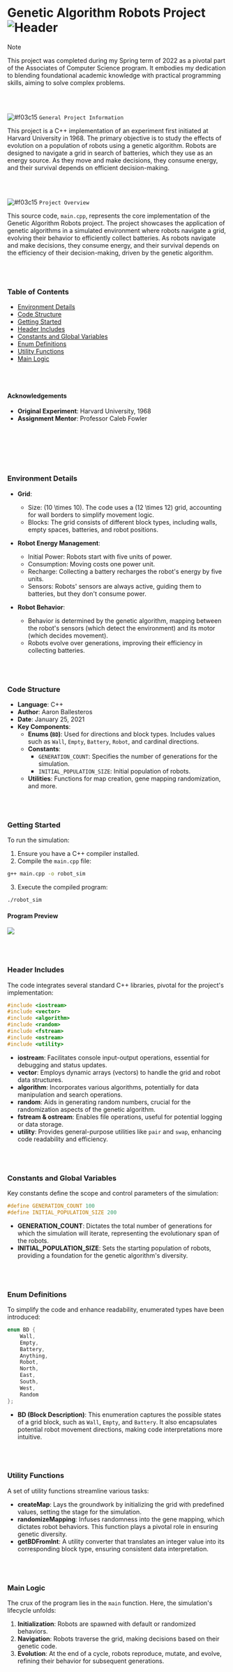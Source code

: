 # **Genetic Algorithm Robots Project** &nbsp; ![Header](https://img.shields.io/badge/-Project-ff6600)
> [!NOTE]
> This project was completed during my Spring term of 2022 as a pivotal part of the Associates of Computer Science program. It embodies my dedication to blending foundational academic knowledge with practical programming skills, aiming to solve complex problems.

<br></br>

![#f03c15](https://via.placeholder.com/15/f03c15/000000?text=+) `General Project Information`

This project is a C++ implementation of an experiment first initiated at Harvard University in 1968. The primary objective is to study the effects of evolution on a population of robots using a genetic algorithm. Robots are designed to navigate a grid in search of batteries, which they use as an energy source. As they move and make decisions, they consume energy, and their survival depends on efficient decision-making.

<br></br>

![#f03c15](https://via.placeholder.com/15/f03c15/000000?text=+) `Project Overview`

This source code, `main.cpp`, represents the core implementation of the Genetic Algorithm Robots project. The project showcases the application of genetic algorithms in a simulated environment where robots navigate a grid, evolving their behavior to efficiently collect batteries. As robots navigate and make decisions, they consume energy, and their survival depends on the efficiency of their decision-making, driven by the genetic algorithm.

<br></br>

### Table of Contents
- [Environment Details](#environment-details)
- [Code Structure](#code-structure)
- [Getting Started](#getting-started)
- [Header Includes](#header-includes)
- [Constants and Global Variables](#constants-and-global-variables)
- [Enum Definitions](#enum-definitions)
- [Utility Functions](#utility-functions)
- [Main Logic](#main-logic)

<br></br>

#### Acknowledgements

- **Original Experiment**: Harvard University, 1968
- **Assignment Mentor**: Professor Caleb Fowler

<br></br>

<br></br>

### Environment Details

- **Grid**: 
  - Size: \(10 \times 10\). The code uses a \(12 \times 12\) grid, accounting for wall borders to simplify movement logic.
  - Blocks: The grid consists of different block types, including walls, empty spaces, batteries, and robot positions.
  
- **Robot Energy Management**: 
  - Initial Power: Robots start with five units of power.
  - Consumption: Moving costs one power unit.
  - Recharge: Collecting a battery recharges the robot's energy by five units.
  - Sensors: Robots' sensors are always active, guiding them to batteries, but they don't consume power.

- **Robot Behavior**:
  - Behavior is determined by the genetic algorithm, mapping between the robot's sensors (which detect the environment) and its motor (which decides movement).
  - Robots evolve over generations, improving their efficiency in collecting batteries.

<br></br>

### Code Structure

- **Language**: C++
- **Author**: Aaron Ballesteros
- **Date**: January 25, 2021
- **Key Components**:
  - **Enums (`BD`)**: Used for directions and block types. Includes values such as `Wall`, `Empty`, `Battery`, `Robot`, and cardinal directions.
  - **Constants**:
    - `GENERATION_COUNT`: Specifies the number of generations for the simulation.
    - `INITIAL_POPULATION_SIZE`: Initial population of robots.
  - **Utilities**: Functions for map creation, gene mapping randomization, and more.

<br></br>

### Getting Started

To run the simulation:

1. Ensure you have a C++ compiler installed.
2. Compile the `main.cpp` file:

```bash
g++ main.cpp -o robot_sim
```

3. Execute the compiled program:

```bash
./robot_sim
```

#### Program Preview
![](https://github.com/opratrx/flc_geneticalgo/blob/master/images/CleanShot%202023-10-08%20at%2022.17.03.gif)


<br></br>

### **Header Includes**
The code integrates several standard C++ libraries, pivotal for the project's implementation:

```cpp
#include <iostream>
#include <vector>
#include <algorithm>
#include <random>
#include <fstream>
#include <ostream>
#include <utility>
```

- **iostream**: Facilitates console input-output operations, essential for debugging and status updates.
- **vector**: Employs dynamic arrays (vectors) to handle the grid and robot data structures.
- **algorithm**: Incorporates various algorithms, potentially for data manipulation and search operations.
- **random**: Aids in generating random numbers, crucial for the randomization aspects of the genetic algorithm.
- **fstream & ostream**: Enables file operations, useful for potential logging or data storage.
- **utility**: Provides general-purpose utilities like `pair` and `swap`, enhancing code readability and efficiency.

<br></br>

### **Constants and Global Variables**

Key constants define the scope and control parameters of the simulation:

```cpp
#define GENERATION_COUNT 100
#define INITIAL_POPULATION_SIZE 200
```

- **GENERATION_COUNT**: Dictates the total number of generations for which the simulation will iterate, representing the evolutionary span of the robots.
- **INITIAL_POPULATION_SIZE**: Sets the starting population of robots, providing a foundation for the genetic algorithm's diversity.

<br></br>

### **Enum Definitions**

To simplify the code and enhance readability, enumerated types have been introduced:

```cpp
enum BD {
	Wall,
	Empty,
	Battery,
	Anything,
	Robot,
	North,
	East,
	South,
	West,
	Random
};
```

- **BD (Block Description)**: This enumeration captures the possible states of a grid block, such as `Wall`, `Empty`, and `Battery`. It also encapsulates potential robot movement directions, making code interpretations more intuitive.

<br></br>

### **Utility Functions**

A set of utility functions streamline various tasks:

- **createMap**: Lays the groundwork by initializing the grid with predefined values, setting the stage for the simulation.
- **randomizeMapping**: Infuses randomness into the gene mapping, which dictates robot behaviors. This function plays a pivotal role in ensuring genetic diversity.
- **getBDFromInt**: A utility converter that translates an integer value into its corresponding block type, ensuring consistent data interpretation.

<br></br>

### **Main Logic**

The crux of the program lies in the `main` function. Here, the simulation's lifecycle unfolds:

1. **Initialization**: Robots are spawned with default or randomized behaviors.
2. **Navigation**: Robots traverse the grid, making decisions based on their genetic code.
3. **Evolution**: At the end of a cycle, robots reproduce, mutate, and evolve, refining their behavior for subsequent generations.

